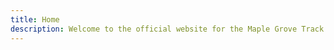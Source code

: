 ```yaml
---
title: Home
description: Welcome to the official website for the Maple Grove Track & Field team.
---
```

